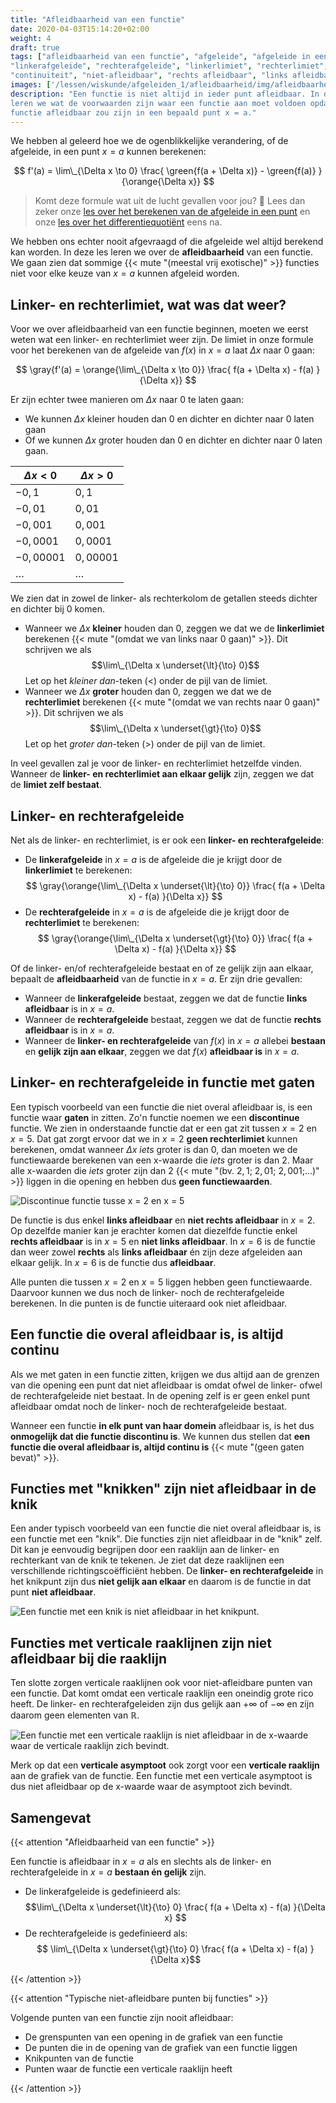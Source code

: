 ```yaml
---
title: "Afleidbaarheid van een functie"
date: 2020-04-03T15:14:20+02:00
weight: 4
draft: true
tags: ["afleidbaarheid van een functie", "afgeleide", "afgeleide in een punt",
"linkerafgeleide", "rechterafgeleide", "linkerlimiet", "rechterlimiet",
"continuïteit", "niet-afleidbaar", "rechts afleidbaar", "links afleidbaar"]
images: ['/lessen/wiskunde/afgeleiden_1/afleidbaarheid/img/afleidbaarheid_discontinu.png', '/lessen/wiskunde/afgeleiden_1/afleidbaarheid/img/afleidbaarheid_knik.png', '/lessen/wiskunde/afgeleiden_1/afleidbaarheid/img/afleidbaarheid_VA.png']
description: "Een functie is niet altijd in ieder punt afleidbaar. In deze les
leren we wat de voorwaarden zijn waar een functie aan moet voldoen opdat de
functie afleidbaar zou zijn in een bepaald punt x = a."
---
```


We hebben al geleerd hoe we de ogenblikkelijke verandering, of de afgeleide, in
een punt $x = a$ kunnen berekenen:

$$ f'(a) = \lim\_{\Delta x \to 0} \frac{ \green{f(a + \Delta x)} - \green{f(a)} }{\orange{\Delta x}} $$

> Komt deze formule wat uit de lucht gevallen voor jou? 🤨 Lees dan zeker onze
> [les over het berekenen van de afgeleide in een punt](afgeleide) en onze
> [les over het differentiequotiënt](differentiequotient) eens na.

We hebben ons echter nooit afgevraagd of die afgeleide wel altijd berekend kan
worden. In deze les leren we over de **afleidbaarheid** van een functie. We
gaan zien dat sommige {{< mute "(meestal vrij exotische)" >}} functies niet
voor elke keuze van $x = a$ kunnen afgeleid worden.

## Linker- en rechterlimiet, wat was dat weer?

Voor we over afleidbaarheid van een functie beginnen, moeten we eerst weten wat
een linker- en rechterlimiet weer zijn. De limiet in onze formule voor het
berekenen van de afgeleide van $f(x)$ in $x = a$ laat $\Delta x$ naar $0$ gaan:

$$ \gray{f'(a) = \orange{\lim\_{\Delta x \to 0}} \frac{ f(a + \Delta x) - f(a) }{\Delta x}} $$

Er zijn echter twee manieren om $\Delta x$ naar $0$ te laten gaan:

-   We kunnen $\Delta x$ kleiner houden dan $0$ en dichter en dichter naar $0$
    laten gaan
-   Of we kunnen $\Delta x$ groter houden dan $0$ en dichter en dichter naar $0$
    laten gaan.

| $\Delta x < 0$ | $\Delta x > 0$ |
| -------------- | -------------- |
| $-0{,}1$       | $0{,}1$        |
| $-0{,}01$      | $0{,}01$       |
| $-0{,}001$     | $0{,}001$      |
| $-0{,}0001$    | $0{,}0001$     |
| $-0{,}00001$   | $0{,}00001$    |
| $\ldots$       | $\ldots$       |

We zien dat in zowel de linker- als rechterkolom de getallen steeds dichter en
dichter bij $0$ komen.

-   Wanneer we $\Delta x$ **kleiner** houden dan $0$, zeggen we dat we de
    **linkerlimiet** berekenen {{< mute "(omdat we van links naar $0$ gaan)" >}}. Dit
    schrijven we als $$\lim\_{\Delta x \underset{\lt}{\to} 0}$$ Let op het
    _kleiner dan_-teken ($\lt$) onder de pijl van de limiet.
-   Wanneer we $\Delta x$ **groter** houden dan $0$, zeggen we dat we de
    **rechterlimiet** berekenen {{< mute "(omdat we van rechts naar $0$ gaan)" >}}. Dit
    schrijven we als $$\lim\_{\Delta x \underset{\gt}{\to} 0}$$ Let op het
    _groter dan_-teken ($\gt$) onder de pijl van de limiet.

In veel gevallen zal je voor de linker- en rechterlimiet hetzelfde vinden.
Wanneer de **linker- en rechterlimiet aan elkaar gelijk** zijn, zeggen we dat
de **limiet zelf bestaat**.

## Linker- en rechterafgeleide

Net als de linker- en rechterlimiet, is er ook een **linker- en
rechterafgeleide**:

-   De **linkerafgeleide** in $x = a$ is de afgeleide die je krijgt door de **linkerlimiet**
    te berekenen: $$ \gray{\orange{\lim\_{\Delta x \underset{\lt}{\to} 0}} \frac{ f(a + \Delta x) - f(a) }{\Delta x}} $$
-   De **rechterafgeleide** in $x = a$ is de afgeleide die je krijgt door de **rechterlimiet**
    te berekenen: $$ \gray{\orange{\lim\_{\Delta x \underset{\gt}{\to} 0}} \frac{ f(a + \Delta x) - f(a) }{\Delta x}} $$

Of de linker- en/of rechterafgeleide bestaat en of ze gelijk zijn aan elkaar,
bepaalt de **afleidbaarheid** van de functie in $x = a$. Er zijn drie gevallen:

-   Wanneer de **linkerafgeleide** bestaat, zeggen we dat de functie
    **links afleidbaar** is in $x = a$.
-   Wanneer de **rechterafgeleide** bestaat, zeggen we dat de functie
    **rechts afleidbaar** is in $x = a$.
-   Wanneer de **linker- en rechterafgeleide** van $f(x)$ in $x = a$ allebei
    **bestaan** en **gelijk zijn aan elkaar**, zeggen we dat $f(x)$ **afleidbaar
    is** in $x = a$.

## Linker- en rechterafgeleide in functie met gaten

Een typisch voorbeeld van een functie die niet overal afleidbaar is, is een
functie waar **gaten** in zitten. Zo'n functie noemen we een **discontinue**
functie. We zien in onderstaande functie dat er een gat zit tussen $x = 2$ en
$x = 5$. Dat gat zorgt ervoor dat we in $x = 2$ **geen rechterlimiet** kunnen
berekenen, omdat wanneer $\Delta x$ _iets_ groter is dan $0$, dan moeten we de
functiewaarde berekenen van een x-waarde die _iets_ groter is dan $2$. Maar alle
x-waarden die _iets_ groter zijn dan $2$
{{< mute "(bv. $2{,}1$; $2{,}01$; $2{,}001$;...)" >}} liggen in die opening en
hebben dus **geen functiewaarden**.

![Discontinue functie tusse x = 2 en x = 5](img/afleidbaarheid_discontinu.png )

De functie is dus enkel **links afleidbaar** en **niet rechts afleidbaar** in $x
= 2$. Op dezelfde manier kan je erachter komen dat diezelfde functie enkel
**rechts afleidbaar** is in $x = 5$ en **niet links afleidbaar**. In $x = 6$ is
de functie dan weer zowel **rechts** als **links afleidbaar** én zijn deze
afgeleiden aan elkaar gelijk. In $x = 6$ is de functie dus **afleidbaar**.

Alle punten die tussen $x = 2$ en $x = 5$ liggen hebben geen functiewaarde.
Daarvoor kunnen we dus noch de linker- noch de rechterafgeleide berekenen. In
die punten is de functie uiteraard ook niet afleidbaar.

## Een functie die overal afleidbaar is, is altijd continu

Als we met gaten in een functie zitten, krijgen we dus altijd aan de grenzen
van die opening een punt dat niet afleidbaar is omdat ofwel de linker- ofwel de
rechterafgeleide niet bestaat. In de opening zelf is er geen enkel punt
afleidbaar omdat noch de linker- noch de rechterafgeleide bestaat.

Wanneer een functie **in elk punt van haar domein** afleidbaar is, is het dus
**onmogelijk dat die functie discontinu is**. We kunnen dus stellen dat **een
functie die overal afleidbaar is, altijd continu is**
{{< mute "(geen gaten bevat)" >}}.

## Functies met "knikken" zijn niet afleidbaar in de knik

Een ander typisch voorbeeld van een functie die niet overal afleidbaar is, is
een functie met een "knik". Die functies zijn niet afleidbaar in de "knik"
zelf. Dit kan je eenvoudig begrijpen door een raaklijn aan de linker- en
rechterkant van de knik te tekenen. Je ziet dat deze raaklijnen een
verschillende richtingscoëfficiënt hebben. De **linker- en rechterafgeleide**
in het knikpunt zijn dus **niet gelijk aan elkaar** en daarom is de functie in
dat punt **niet afleidbaar**.

![Een functie met een knik is niet afleidbaar in het knikpunt.](img/afleidbaarheid_knik.png )

## Functies met verticale raaklijnen zijn niet afleidbaar bij die raaklijn

Ten slotte zorgen verticale raaklijnen ook voor niet-afleidbare punten van een
functie. Dat komt omdat een verticale raaklijn een oneindig grote rico heeft.
De linker- en rechterafgeleiden zijn dus gelijk aan $+\infty$ of $-\infty$ en
zijn daarom geen elementen van $\mathbb{R}$.

![Een functie met een verticale raaklijn is niet afleidbaar in de x-waarde waar de verticale raaklijn zich bevindt.](img/afleidbaarheid_VA.png )

Merk op dat een **verticale asymptoot** ook zorgt voor een **verticale
raaklijn** aan de grafiek van de functie. Een functie met een verticale
asymptoot is dus niet afleidbaar op de x-waarde waar de asymptoot zich bevindt.

## Samengevat

{{< attention "Afleidbaarheid van een functie" >}}

Een functie is afleidbaar in $x = a$ als en slechts als de linker- en
rechterafgeleide in $x = a$ **bestaan én gelijk** zijn.

-   De linkerafgeleide is gedefinieerd als: $$\lim\_{\Delta x
  \underset{\lt}{\to} 0} \frac{ f(a + \Delta x) - f(a) }{\Delta x} $$
-   De rechterafgeleide is gedefinieerd als: $$ \lim\_{\Delta x
  \underset{\gt}{\to} 0} \frac{ f(a + \Delta x) - f(a) }{\Delta x}$$

{{< /attention >}}

{{< attention "Typische niet-afleidbare punten bij functies" >}}

Volgende punten van een functie zijn nooit afleidbaar:

-   De grenspunten van een opening in de grafiek van een functie
-   De punten die in de opening van de grafiek van een functie liggen
-   Knikpunten van de functie
-   Punten waar de functie een verticale raaklijn heeft

{{< /attention >}}
